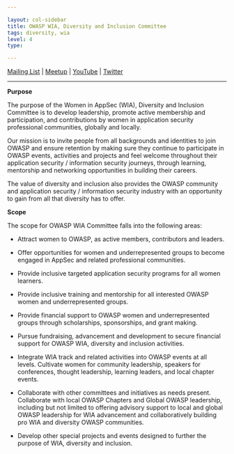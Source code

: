 ```yaml
---

layout: col-sidebar
title: OWASP WIA, Diversity and Inclusion Committee
tags: diversity, wia
level: 4
type: 

---
```


<!-- rebuild 1 -->
[Mailing List](https://groups.google.com/a/owasp.org/forum/?hl=en#!forum/wia-committee) | [Meetup](https://www.meetup.com/womeninappsec) | [YouTube](https://www.youtube.com/channel/UCNtmqb4TjrJlkr-ZND5tmYg) | [Twitter](https://twitter.com/OWASPWIA)

---

**Purpose**

The purpose of the Women in AppSec (WIA), Diversity and Inclusion Committee is to develop leadership, promote active membership and participation, and contributions by women in application security professional communities, globally and locally.

Our mission is to invite people from all backgrounds and identities to join OWASP and ensure retention by making sure they continue to participate in OWASP events, activities and projects and feel welcome throughout their application security / information security journeys, through learning, mentorship and networking opportunities in building their careers. 

The value of diversity and inclusion also provides the OWASP community and application security / information security industry with an opportunity to gain from all that diversity has to offer. 


**Scope**

The scope for OWASP WIA Committee falls into the following areas:

+ Attract women to OWASP, as active members, contributors and leaders.

+ Offer opportunities for women and underrepresented groups to become engaged in AppSec and related professional communities.

+ Provide inclusive targeted application security programs for all women learners.

+ Provide inclusive training and mentorship for all interested OWASP women and underrepresented groups.

+ Provide financial support to OWASP women and underrepresented groups through scholarships, sponsorships, and grant making.

+ Pursue fundraising, advancement and development to secure financial support for OWASP WIA, diversity and inclusion activities.

+ Integrate WIA track and related activities into OWASP events at all levels.
Cultivate women for community leadership, speakers for conferences, thought leadership, learning leaders, and local chapter events.

+ Collaborate with other committees and initiatives as needs present.
Collaborate with local OWASP Chapters and Global OWASP leadership, including but not limited to offering advisory support to local and global OWASP leadership for WIA advancement and collaboratively building pro WIA and diversity OWASP communities.

+ Develop other special projects and events designed to further the purpose of WIA, diversity and inclusion.
